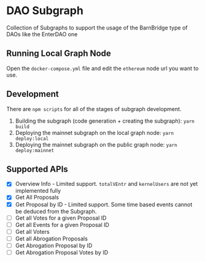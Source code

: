 # DAO Subgraph

Collection of Subgraphs to support the usage of the BarnBridge type of DAOs like the EnterDAO one

## Running Local Graph Node

Open the `docker-compose.yml` file and edit the `ethereum` node url you want to use. 

## Development

There are `npm scripts` for all of the stages of subgraph development.

1. Building the subgraph (code generation + creating the subgraph): `yarn build`
2. Deploying the mainnet subgraph on the local graph node: `yarn deploy:local`
3. Deploying the mainnet subgraph on the public graph node: `yarn deploy:mainnet`

## Supported APIs

- [X] Overview Info - Limited support. `totalVEntr` and `kernelUsers` are not yet implemented fully
- [X] Get All Proposals
- [X] Get Proposal by ID - Limited support. Some time based events cannot be deduced from the Subgraph.
- [ ] Get all Votes for a given Proposal ID
- [ ] Get all Events for a given Proposal ID
- [ ] Get all Voters
- [ ] Get all Abrogation Proposals
- [ ] Get Abrogation Proposal by ID
- [ ] Get Abrogation Proposal Votes by ID